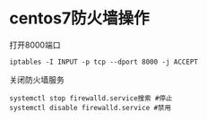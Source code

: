 # centos7防火墙操作

打开8000端口
~~~~
iptables -I INPUT -p tcp --dport 8000 -j ACCEPT

~~~~

关闭防火墙服务

~~~~
systemctl stop firewalld.service搜索 #停止
systemctl disable firewalld.service #禁用

~~~~
